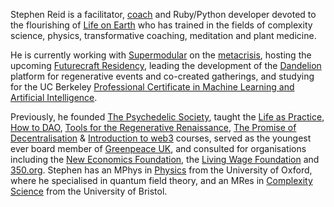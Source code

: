 Stephen Reid is a facilitator, [coach](https://stephenreid.net/coaching) and Ruby/Python developer devoted to the flourishing of [Life on Earth](https://fall.capracourse.net/wp-content/uploads/2020/12/Introduction.pdf) who has trained in the fields of complexity science, physics, transformative coaching, meditation and plant medicine.

He is currently working with [Supermodular](https://supermodular.xyz/) on the [metacrisis](http://wiki.metacrisisdao.com), hosting the upcoming [Futurecraft Residency](https://dandelion.earth/e/futurecraft-residency), leading the development of the [Dandelion](https://dandelion.earth/) platform for regenerative events and co-created gatherings, and studying for the UC Berkeley [Professional Certificate in Machine Learning and Artificial Intelligence](https://em-executive.berkeley.edu/professional-certificate-machine-learning-artificial-intelligence/).

Previously, he founded [The Psychedelic Society](https://psychedelicsociety.org.uk/), taught the [Life as Practice](/life-as-practice), [How to DAO](https://docs.google.com/document/d/1jxbb3YkrjAT1TUe6W2yCFUAsXUhdVt5JYoJwmMfykoQ/edit), [Tools for the Regenerative Renaissance](https://dandelion.earth/events/5fd23eae6824a9000d43006e), [The Promise of Decentralisation](https://dandelion.earth/events/605f1caeed084e000d44e844) & [Introduction to web3](https://dandelion.earth/events/623c3fccf9cf930011212aa1) courses, served as the youngest ever board member of [Greenpeace UK](https://www.greenpeace.org.uk/), and consulted for organisations including the [New Economics Foundation](https://neweconomics.org/), the [Living Wage Foundation](https://www.livingwage.org.uk/) and [350.org](https://350.org/). Stephen has an MPhys in [Physics](https://www2.physics.ox.ac.uk/) from the University of Oxford, where he specialised in quantum field theory, and an MRes in [Complexity Science](http://www.bristol.ac.uk/bccs/) from the University of Bristol.
